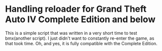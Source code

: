 # Handling reloader for Grand Theft Auto IV Complete Edition and below

This is a simple script that was written in a very short time to test bmx(another script). I just didn't want to constantly re-enter the game, as that took time. Oh, and yes, it is fully compatible with the Complete Edition.
